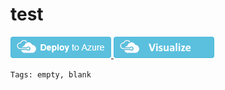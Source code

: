 # test


<a href="https://portal.azure.com/#create/Microsoft.Template/uri/https%3A%2F%2Fraw.githubusercontent.com%2Fasifkd012020%2Ftest%2Fmaster%2Ftemplates%2Fazuredeploy.json" target="_blank">
<img src="https://raw.githubusercontent.com/Azure/azure-quickstart-templates/master/1-CONTRIBUTION-GUIDE/images/deploytoazure.png"/>
</a>
<a href="http://armviz.io/#/?load=https%3A%2F%2Fraw.githubusercontent.com%2Ftest%2Fmaster%2Ftemplates%2Fazuredeploy.json" target="_blank">
<img src="https://raw.githubusercontent.com/Azure/azure-quickstart-templates/master/1-CONTRIBUTION-GUIDE/images/visualizebutton.png"/>
</a>

`Tags: empty, blank`
